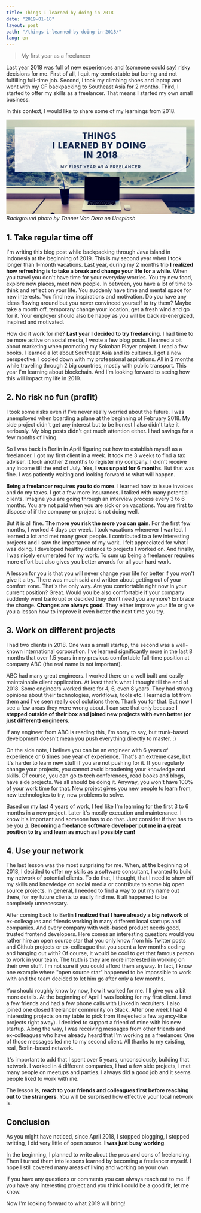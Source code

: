 ```yaml
---
title: Things I learned by doing in 2018
date: "2019-01-18"
layout: post
path: "/things-i-learned-by-doing-in-2018/"
lang: en
---
```


> My first year as a freelancer

Last year 2018 was full of new experiences and (someone could say) risky decisions for me. First of all, I quit my comfortable but boring and not fulfilling full-time job. Second, I took my climbing shoes and laptop and went with my GF backpacking to Southeast Asia for 2 months. Third, I started to offer my skills as a freelancer. That means I started my own small business.

In this context, I would like to share some of my learnings from 2018.

![things I learned by doing](./promo.jpg)
_Background photo by Tanner Van Dera on Unsplash_

## 1. Take regular time off

I'm writing this blog post while backpacking through Java island in Indonesia at the beginning of 2019. This is my second year when I took longer than 1-month vacations. Last year, during my 2 months trip **I realized how refreshing is to take a break and change your life for a while**. When you travel you don't have time for your everyday worries. You try new food, explore new places, meet new people. In between, you have a lot of time to think and reflect on your life. You suddenly have time and mental space for new interests. You find new inspirations and motivation. Do you have any ideas flowing around but you never convinced yourself to try them? Maybe take a month off, temporary change your location, get a fresh wind and go for it. Your employer should also be happy as you will be back re-energized, inspired and motivated.

How did it work for me? **Last year I decided to try freelancing**. I had time to be more active on social media, I wrote a few blog posts. I learned a bit about marketing when promoting my Sokoban Player project. I read a few books. I learned a lot about Southeast Asia and its cultures. I got a new perspective. I cooled down with my professional aspirations. All in 2 months while traveling through 2 big countries, mostly with public transport. This year I'm learning about blockchain. And I'm looking forward to seeing how this will impact my life in 2019.

## 2. No risk no fun (profit)

I took some risks even if I've never really worried about the future. I was unemployed when boarding a plane at the beginning of February 2018. My side project didn't get any interest but to be honest I also didn't take it seriously. My blog posts didn't get much attention either. I had savings for a few months of living.

So I was back in Berlin in April figuring out how to establish myself as a freelancer. I got my first client in a week. It took me 3 weeks to find a tax adviser. It took another 2 months to register my company. I didn't receive any income till the end of July. **Yes, I was unpaid for 6 months**. But that was fine. I was patiently waiting and looking forward to what will happen.

**Being a freelancer requires you to do more**. I learned how to issue invoices and do my taxes. I got a few more insurances. I talked with many potential clients. Imagine you are going through an interview process every 3 to 6 months. You are not paid when you are sick or on vacations. You are first to dispose of if the company or project is not doing well.

But it is all fine. **The more you risk the more you can gain**. For the first few months, I worked 4 days per week. I took vacations whenever I wanted. I learned a lot and met many great people. I contributed to a few interesting projects and I saw the importance of my work. I felt appreciated for what I was doing. I developed healthy distance to projects I worked on. And finally, I was nicely enumerated for my work. To sum up being a freelancer requires more effort but also gives you better awards for all your hard work.

A lesson for you is that you will never change your life for better if you won't give it a try. There was much said and written about getting out of your comfort zone. That's the only way. Are you comfortable right now in your current position? Great. Would you be also comfortable if your company suddenly went bankrupt or decided they don't need you anymore? Embrace the change. **Changes are always good**. They either improve your life or give you a lesson how to improve it even better the next time you try.

## 3. Work on different projects

I had two clients in 2018. One was a small startup, the second was a well-known international corporation. I've learned significantly more in the last 8 months that over 1.5 years in my previous comfortable full-time position at company ABC (the real name is not important).

ABC had many great engineers. I worked there on a well built and easily maintainable client application. At least that's what I thought till the end of 2018. Some engineers worked there for 4, 6, even 8 years. They had strong opinions about their technologies, workflows, tools etc. I learned a lot from them and I've seen really cool solutions there. Thank you for that. But now I see a few areas they were wrong about. I can see that only because **I stepped outside of their box and joined new projects with even better (or just different) engineers**.

If any engineer from ABC is reading this, I'm sorry to say, but trunk-based development doesn't mean you push everything directly to master. :)

On the side note, I believe you can be an engineer with 6 years of experience or 6 times one year of experience. That's an extreme case, but it's harder to learn new stuff if you are not pushing for it. If you regularly change your projects, you cannot avoid broadening your knowledge and skills. Of course, you can go to tech conferences, read books and blogs, have side projects. We all should be doing it. Anyway, you won't have 100% of your work time for that. New project gives you new people to learn from, new technologies to try, new problems to solve.

Based on my last 4 years of work, I feel like I'm learning for the first 3 to 6 months in a new project. Later it's mostly execution and maintenance. I know it's important and someone has to do that. Just consider if that has to be you ;). **Becoming a freelance software developer put me in a great position to try and learn as much as I possibly can!**

## 4. Use your network

The last lesson was the most surprising for me. When, at the beginning of 2018, I decided to offer my skills as a software consultant, I wanted to build my network of potential clients. To do that, I thought, that I need to show off my skills and knowledge on social media or contribute to some big open source projects. In general, I needed to find a way to put my name out there, for my future clients to easily find me. It all happened to be completely unnecessary.

After coming back to Berlin **I realized that I have already a big network** of ex-colleagues and friends working in many different local startups and companies. And every company with web-based product needs good, trusted frontend developers. Here comes an interesting question: would you rather hire an open source star that you only know from his Twitter posts and Github projects or ex-colleague that you spent a few months coding and hanging out with? Of course, it would be cool to get that famous person to work in your team. The truth is they are more interested in working on their own stuff. I'm not sure if you could afford them anyway. In fact, I know one example where "open source star" happened to be impossible to work with and the team decided to let him go after only a few months.

You should roughly know by now, how it worked for me. I'll give you a bit more details. At the beginning of April I was looking for my first client. I met a few friends and had a few phone calls with LinkedIn recruiters. I also joined one closed freelancer community on Slack. After one week I had 4 interesting projects on my table to pick from (I rejected a few agency-like projects right away). I decided to support a friend of mine with his new startup. Along the way, I was receiving messages from other friends and ex-colleagues who have already heard that I'm working as a freelancer. One of those messages led me to my second client. All thanks to my existing, real, Berlin-based network.

It's important to add that I spent over 5 years, unconsciously, building that network. I worked in 4 different companies, I had a few side projects, I met many people on meetups and parties. I always did a good job and it seems people liked to work with me.

The lesson is, **reach to your friends and colleagues first before reaching out to the strangers**. You will be surprised how effective your local network is.

## Conclusion

As you might have noticed, since April 2018, I stopped blogging, I stopped twitting, I did very little of open source. **I was just busy working**.

In the beginning, I planned to write about the pros and cons of freelancing. Then I turned them into lessons learned by becoming a freelancer myself. I hope I still covered many areas of living and working on your own.

If you have any questions or comments you can always reach out to me. If you have any interesting project and you think I could be a good fit, let me know.

Now I'm looking forward to what 2019 will bring!
